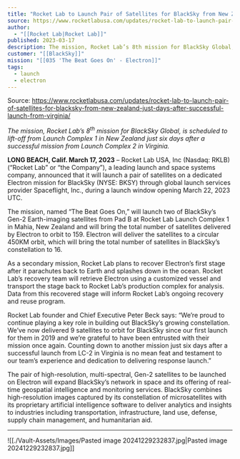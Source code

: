 ```yaml
---
title: "Rocket Lab to Launch Pair of Satellites for BlackSky from New Zealand Just Days After Successful Launch from Virginia "
source: https://www.rocketlabusa.com/updates/rocket-lab-to-launch-pair-of-satellites-for-blacksky-from-new-zealand-just-days-after-successful-launch-from-virginia/
author:
  - "[[Rocket Lab|Rocket Lab]]"
published: 2023-03-17
description: The mission, Rocket Lab’s 8th mission for BlackSky Global, is scheduled to lift-off from Launch Complex 1 in New Zealand just six days after a successful mission from Launch Complex 2 in Virginia.
customer: "[[BlackSky]]"
mission: "[[035 'The Beat Goes On' - Electron]]"
tags:
  - launch
  - electron
---
```


Source: https://www.rocketlabusa.com/updates/rocket-lab-to-launch-pair-of-satellites-for-blacksky-from-new-zealand-just-days-after-successful-launch-from-virginia/

*The mission, Rocket Lab’s 8<sup>th</sup> mission for BlackSky Global, is scheduled to lift-off from Launch Complex 1 in New Zealand just six days after a successful mission from Launch Complex 2 in Virginia.* 

**LONG BEACH, Calif. March 17, 2023** – Rocket Lab USA, Inc (Nasdaq: RKLB) (“Rocket Lab” or “the Company”), a leading launch and space systems company, announced that it will launch a pair of satellites on a dedicated Electron mission for BlackSky (NYSE: BKSY) through global launch services provider Spaceflight, Inc., during a launch window opening March 22, 2023 UTC.

The mission, named “The Beat Goes On,” will launch two of BlackSky’s Gen-2 Earth-imaging satellites from Pad B at Rocket Lab Launch Complex 1 in Mahia, New Zealand and will bring the total number of satellites delivered by Electron to orbit to 159. Electron will deliver the satellites to a circular 450KM orbit, which will bring the total number of satellites in BlackSky’s constellation to 16.

As a secondary mission, Rocket Lab plans to recover Electron’s first stage after it parachutes back to Earth and splashes down in the ocean. Rocket Lab’s recovery team will retrieve Electron using a customized vessel and transport the stage back to Rocket Lab’s production complex for analysis. Data from this recovered stage will inform Rocket Lab’s ongoing recovery and reuse program.

Rocket Lab founder and Chief Executive Peter Beck says: “We’re proud to continue playing a key role in building out BlackSky’s growing constellation. We’ve now delivered 9 satellites to orbit for BlackSky since our first launch for them in 2019 and we’re grateful to have been entrusted with their mission once again. Counting down to another mission just six days after a successful launch from LC-2 in Virginia is no mean feat and testament to our team’s experience and dedication to delivering response launch.”

The pair of high-resolution, multi-spectral, Gen-2 satellites to be launched on Electron will expand BlackSky’s network in space and its offering of real-time geospatial intelligence and monitoring services. BlackSky combines high-resolution images captured by its constellation of microsatellites with its proprietary artificial intelligence software to deliver analytics and insights to industries including transportation, infrastructure, land use, defense, supply chain management, and humanitarian aid.

---

![[./Vault-Assets/Images/Pasted image 20241229232837.jpg|Pasted image 20241229232837.jpg]]